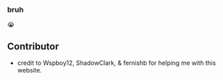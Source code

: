 ### bruh
😭

## Contributor
- credit to Wspboy12, ShadowClark, & fernishb for helping me with this website.
